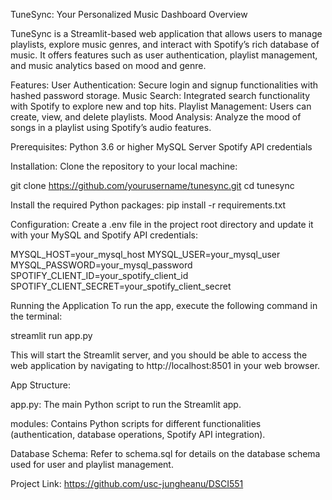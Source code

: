 TuneSync: Your Personalized Music Dashboard Overview

TuneSync is a Streamlit-based web application that allows users to manage playlists, explore music genres, and interact with Spotify’s rich database of music. It offers features such as user authentication, playlist management, and music analytics based on mood and genre.
 
Features:
User Authentication: Secure login and signup functionalities with hashed password storage.
Music Search: Integrated search functionality with Spotify to explore new and top hits.
Playlist Management: Users can create, view, and delete playlists.
Mood Analysis: Analyze the mood of songs in a playlist using Spotify’s audio features.

Prerequisites:
Python 3.6 or higher
MySQL Server
Spotify API credentials

Installation:
Clone the repository to your local machine:
 

git clone https://github.com/yourusername/tunesync.git
cd tunesync

Install the required Python packages:
pip install -r requirements.txt

Configuration:
Create a .env file in the project root directory and update it with your MySQL and Spotify API credentials:
 
MYSQL_HOST=your_mysql_host
MYSQL_USER=your_mysql_user
MYSQL_PASSWORD=your_mysql_password
SPOTIFY_CLIENT_ID=your_spotify_client_id
SPOTIFY_CLIENT_SECRET=your_spotify_client_secret

Running the Application
To run the app, execute the following command in the terminal:
 
streamlit run app.py

This will start the Streamlit server, and you should be able to access the web application by navigating to http://localhost:8501 in your web browser.
 
App Structure:

app.py: The main Python script to run the Streamlit app.

modules: Contains Python scripts for different functionalities (authentication, database operations, Spotify API integration).


Database Schema:
Refer to schema.sql for details on the database schema used for user and playlist management.
  
Project Link: https://github.com/usc-jungheanu/DSCI551
